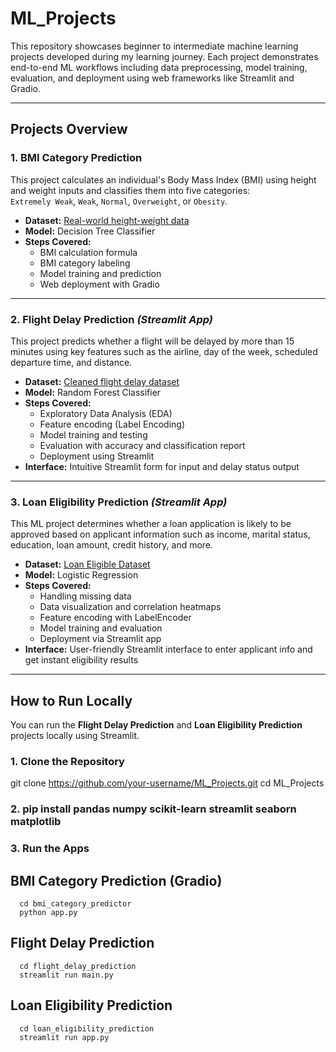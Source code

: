 # ML_Projects

This repository showcases beginner to intermediate machine learning projects developed during my learning journey. Each project demonstrates end-to-end ML workflows including data preprocessing, model training, evaluation, and deployment using web frameworks like Streamlit and Gradio.

---

## Projects Overview

### 1. **BMI Category Prediction**  
This project calculates an individual's Body Mass Index (BMI) using height and weight inputs and classifies them into five categories:  
`Extremely Weak`, `Weak`, `Normal`, `Overweight`, or `Obesity`.

- **Dataset:** [Real-world height-weight data ](https://www.kaggle.com/datasets/yersever/500-person-gender-height-weight-bodymassindex) 
- **Model:** Decision Tree Classifier  
- **Steps Covered:**  
  - BMI calculation formula  
  - BMI category labeling  
  - Model training and prediction  
  - Web deployment with Gradio   

---

### 2. **Flight Delay Prediction** *(Streamlit App)*  
This project predicts whether a flight will be delayed by more than 15 minutes using key features such as the airline, day of the week, scheduled departure time, and distance.

- **Dataset:** [Cleaned flight delay dataset](https://www.kaggle.com/datasets/giovamata/airlinedelaycauses) 
- **Model:** Random Forest Classifier  
- **Steps Covered:**  
  - Exploratory Data Analysis (EDA)  
  - Feature encoding (Label Encoding)  
  - Model training and testing  
  - Evaluation with accuracy and classification report  
  - Deployment using Streamlit   
- **Interface:** Intuitive Streamlit form for input and delay status output

---

### 3. **Loan Eligibility Prediction** *(Streamlit App)*  
This ML project determines whether a loan application is likely to be approved based on applicant information such as income, marital status, education, loan amount, credit history, and more.

- **Dataset:** [Loan Eligible Dataset](https://www.kaggle.com/datasets/vikasukani/loan-eligible-dataset)  
- **Model:** Logistic Regression  
- **Steps Covered:**  
  - Handling missing data  
  - Data visualization and correlation heatmaps  
  - Feature encoding with LabelEncoder  
  - Model training and evaluation  
  - Deployment via Streamlit app  
- **Interface:** User-friendly Streamlit interface to enter applicant info and get instant eligibility results

---

## How to Run Locally
You can run the **Flight Delay Prediction** and **Loan Eligibility Prediction** projects locally using Streamlit.

### 1. Clone the Repository
git clone https://github.com/your-username/ML_Projects.git
cd ML_Projects

### 2. pip install pandas numpy scikit-learn streamlit seaborn matplotlib

### 3. Run the Apps

  ## BMI Category Prediction (Gradio)
      cd bmi_category_predictor
      python app.py

  ## Flight Delay Prediction
      cd flight_delay_prediction
      streamlit run main.py
      
  ## Loan Eligibility Prediction
      cd loan_eligibility_prediction
      streamlit run app.py
